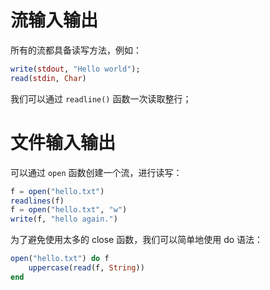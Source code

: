 # 流输入输出

所有的流都具备读写方法，例如：

```julia
write(stdout, "Hello world");
read(stdin, Char)
```

我们可以通过 `readline()` 函数一次读取整行；

# 文件输入输出

可以通过 `open` 函数创建一个流，进行读写：

```julia
f = open("hello.txt")
readlines(f)
f = open("hello.txt", "w")
write(f, "hello again.")
```

为了避免使用太多的 close 函数，我们可以简单地使用 do 语法：

```julia
open("hello.txt") do f
    uppercase(read(f, String))
end
```